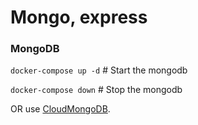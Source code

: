 # Mongo, express

### MongoDB
`docker-compose up -d` # Start the mongodb

`docker-compose down` # Stop the mongodb

OR use [CloudMongoDB](https://cloud.mongodb.com/).
